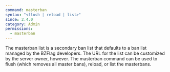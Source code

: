 ```yaml
---
command: masterban
syntax: "<flush | reload | list>"
since: 2.4.0
category: Admin
permissions:
  - masterban
---
```


The masterban list is a secondary ban list that defaults to a ban list managed by the BZFlag developers. The URL for the list can be customized by the server owner, however. The masterban command can be used to flush (which removes all master bans), reload, or list the masterbans.

